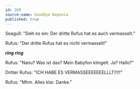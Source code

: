 ```yaml
---
id: 269
source-name: Goodbye Deponia
published: true
---
```

Seagull: "Sieh es ein: Der dritte Rufus hat es auch vermasselt."

Rufus: "Der dritte Rufus hat es nicht vermasselt!"

***ring ring***

Rufus: "Nanu? Was ist das? Mein Babyfon klingelt. Ja? Hallo?"

Dritter Rufus: "ICH HABE ES VERMASSEEEEEEELLLT!!!!!"

Rufus: "Mhm. Alles klar. Danke."
